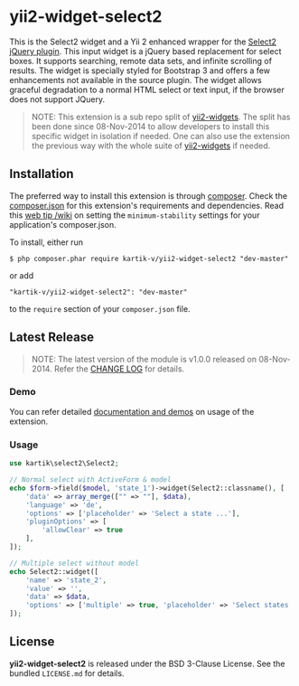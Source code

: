 yii2-widget-select2
===================

This is the Select2 widget and a Yii 2 enhanced wrapper for the [Select2 jQuery plugin](http://ivaynberg.github.io/select2). This input widget is a jQuery based replacement for select boxes. It supports searching, remote data sets, and infinite scrolling of results. The widget is specially styled for Bootstrap 3 and offers a few enhancements not available in the source plugin. The widget allows graceful degradation to a normal HTML select or text input, if the browser does not support JQuery.

> NOTE: This extension is a sub repo split of [yii2-widgets](http://github.com/kartik-v/yii2-widgets). The split has been done since 08-Nov-2014 to allow developers to install this specific widget in isolation if needed. One can also use the extension the previous way with the whole suite of [yii2-widgets](http://demos.krajee.com/widgets) if needed.

## Installation

The preferred way to install this extension is through [composer](http://getcomposer.org/download/). Check the [composer.json](https://github.com/kartik-v/yii2-widget-select2/blob/master/composer.json) for this extension's requirements and dependencies. Read this [web tip /wiki](http://webtips.krajee.com/setting-composer-minimum-stability-application/) on setting the `minimum-stability` settings for your application's composer.json.

To install, either run

```
$ php composer.phar require kartik-v/yii2-widget-select2 "dev-master"
```

or add

```
"kartik-v/yii2-widget-select2": "dev-master"
```

to the ```require``` section of your `composer.json` file.

## Latest Release

> NOTE: The latest version of the module is v1.0.0 released on 08-Nov-2014. Refer the [CHANGE LOG](https://github.com/kartik-v/yii2-widget-select2/blob/master/CHANGE.md) for details.

### Demo

You can refer detailed [documentation and demos](http://demos.krajee.com/widget-details/select2) on usage of the extension.

### Usage

```php
use kartik\select2\Select2;

// Normal select with ActiveForm & model
echo $form->field($model, 'state_1')->widget(Select2::classname(), [
    'data' => array_merge(["" => ""], $data),
    'language' => 'de',
    'options' => ['placeholder' => 'Select a state ...'],
    'pluginOptions' => [
        'allowClear' => true
    ],
]);

// Multiple select without model
echo Select2::widget([
    'name' => 'state_2',
    'value' => '',
    'data' => $data,
    'options' => ['multiple' => true, 'placeholder' => 'Select states ...']
]);
```

## License

**yii2-widget-select2** is released under the BSD 3-Clause License. See the bundled `LICENSE.md` for details.